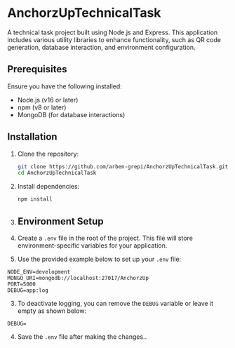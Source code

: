 # AnchorzUpTechnicalTask

A technical task project built using Node.js and Express. This application includes various utility libraries to enhance functionality, such as QR code generation, database interaction, and environment configuration.

## Prerequisites

Ensure you have the following installed:

- Node.js (v16 or later)
- npm (v8 or later)
- MongoDB (for database interactions)

## Installation

1. Clone the repository:
   ```bash
   git clone https://github.com/arben-grepi/AnchorzUpTechnicalTask.git
   cd AnchorzUpTechnicalTask
   ```

2. Install dependencies:
   ```bash
   npm install
   ```

3. ## Environment Setup

1. Create a `.env` file in the root of the project. This file will store environment-specific variables for your application.

2. Use the provided example below to set up your `.env` file:

```plaintext
NODE_ENV=development
MONGO_URI=mongodb://localhost:27017/AnchorzUp
PORT=5000
DEBUG=app:log
```

3. To deactivate logging, you can remove the `DEBUG` variable or leave it empty as shown below:

```plaintext
DEBUG=
```

4. Save the `.env` file after making the changes..
